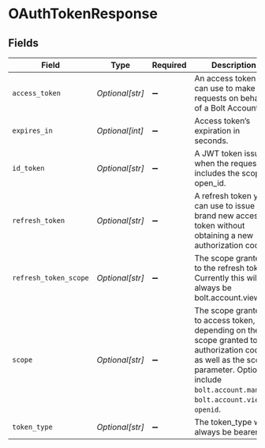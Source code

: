 # OAuthTokenResponse


## Fields

| Field                                                                                                                                                                                             | Type                                                                                                                                                                                              | Required                                                                                                                                                                                          | Description                                                                                                                                                                                       |
| ------------------------------------------------------------------------------------------------------------------------------------------------------------------------------------------------- | ------------------------------------------------------------------------------------------------------------------------------------------------------------------------------------------------- | ------------------------------------------------------------------------------------------------------------------------------------------------------------------------------------------------- | ------------------------------------------------------------------------------------------------------------------------------------------------------------------------------------------------- |
| `access_token`                                                                                                                                                                                    | *Optional[str]*                                                                                                                                                                                   | :heavy_minus_sign:                                                                                                                                                                                | An access token you can use to make requests on behalf of a Bolt Account.                                                                                                                         |
| `expires_in`                                                                                                                                                                                      | *Optional[int]*                                                                                                                                                                                   | :heavy_minus_sign:                                                                                                                                                                                | Access token’s expiration in seconds.                                                                                                                                                             |
| `id_token`                                                                                                                                                                                        | *Optional[str]*                                                                                                                                                                                   | :heavy_minus_sign:                                                                                                                                                                                | A JWT token issued when the request includes the scope open_id.                                                                                                                                   |
| `refresh_token`                                                                                                                                                                                   | *Optional[str]*                                                                                                                                                                                   | :heavy_minus_sign:                                                                                                                                                                                | A refresh token you can use to issue a brand new access token without obtaining a new authorization code.                                                                                         |
| `refresh_token_scope`                                                                                                                                                                             | *Optional[str]*                                                                                                                                                                                   | :heavy_minus_sign:                                                                                                                                                                                | The scope granted to the refresh token. Currently this will always be bolt.account.view.                                                                                                          |
| `scope`                                                                                                                                                                                           | *Optional[str]*                                                                                                                                                                                   | :heavy_minus_sign:                                                                                                                                                                                | The scope granted to access token, depending on the scope granted to the authorization code as well as the scope parameter. Options include `bolt.account.manage`, `bolt.account.view`, `openid`. |
| `token_type`                                                                                                                                                                                      | *Optional[str]*                                                                                                                                                                                   | :heavy_minus_sign:                                                                                                                                                                                | The token_type will always be bearer.                                                                                                                                                             |